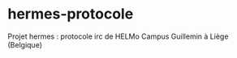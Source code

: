 hermes-protocole
================

Projet hermes : protocole irc de HELMo Campus Guillemin à Liège (Belgique)
